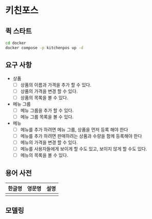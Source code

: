# 키친포스

## 퀵 스타트

```sh
cd docker
docker compose -p kitchenpos up -d
```

## 요구 사항

- 상품
    - [ ] 상품의 이름과 가격을 추가 할 수 있다.
    - [ ] 상품의 가격을 변경 할 수 있다.
    - [ ] 상품의 목록을 볼 수 있다.
- 메뉴 그룹
    - [ ] 메뉴 그룹을 추가 할 수 있다.
    - [ ] 메뉴 그룹 목록을 볼 수 있다.
- 메뉴
    - [ ] 메뉴를 추가 하려면 메뉴 그룹, 상품을 먼저 등록 해야 한다
    - [ ] 메뉴를 추가 하려면 판매하려는 상품과 수량을 함께 등록해야 한다
    - [ ] 메뉴의 가격을 변경 할 수 있다.
    - [ ] 메뉴를 사용자들에게 보이게 할 수도 있고, 보이지 않게 할 수도 있다.
    - [ ] 메뉴의 목록을 볼 수 있다.

## 용어 사전

| 한글명 | 영문명 | 설명 |
|-----|-----|----|
|     |     |    |

## 모델링
